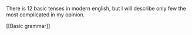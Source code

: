 There is 12 basic tenses in modern english, but I will describe only few the most complicated in my opinion.


[[Basic grammar]]